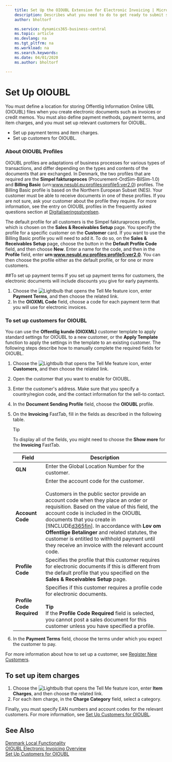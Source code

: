 ```yaml
---
    title: Set Up the OIOUBL Extension for Electronic Invoicing | Microsoft Docs
    description: Describes what you need to do to get ready to submit sales documents in a Offentlig Information Online - Universal Business Language (OIOUBL) format.
    author: bholtorf

    ms.service: dynamics365-business-central
    ms.topic: article
    ms.devlang: na
    ms.tgt_pltfrm: na
    ms.workload: na
    ms.search.keywords:
    ms.date: 04/01/2020
    ms.author: bholtorf

---
```

# Set Up OIOUBL
You must define a location for storing Offentlig Information Online UBL (OIOUBL) files when you create electronic documents such as invoices or credit memos. You must also define payment methods, payment terms, and item charges, and you must set up relevant customers for OIOUBL.  

* Set up payment terms and item charges.  
* Set up customers for OIOUBL.  

### About OIOUBL Profiles  
OIOUBL profiles are adaptations of business processes for various types of transactions, and differ depending on the types and contents of the documents that are exchanged. In Denmark, the two profiles that are required are the **Simpel fakturaproces** (Procurement-OrdSim-BilSim-1.0) and **Billing Basic** (urn:www.nesubl.eu:profiles:profile5:ver2.0) profiles. The Billing Basic profile is based on the Northern European Subset (NES). Your customer must be able to receive documents in one of these profiles. If you are not sure, ask your customer about the profile they require. For more information, see the entry on OIOUBL profiles in the frequently asked questions section at [Digitaliseringsstyrelsen](https://aka.ms/Digitaliseringsstyrelsen).  

The default profile for all customers is the Simpel fakturaproces profile, which is chosen on the **Sales & Receivables Setup** page. You specify the profile for a specific customer on the **Customer** card. If you want to use the Billing Basic profile you will need to add it. To do so, on the **Sales & Receivables Setup** page, choose the button in the **Default Profile Code** field, and then choose **New**. Enter a name for the code, and then in the **Profile** field, enter **urn:www.nesubl.eu:profiles:profile5:ver2.0**. You can then choose the profile either as the default profile, or for one or more customers.

##To set up payment terms
If you set up payment terms for customers, the electronic documents will include discounts you give for early payments.

1.  Choose the ![Lightbulb that opens the Tell Me feature](../../media/ui-search/search_small.png "Tell me what you want to do") icon, enter **Payment Terms**, and then choose the related link.  
2.  In the **OIOXML Code** field, choose a code for each payment term that you will use for electronic invoices.  

### To set up customers for OIOUBL  
You can use the **Offentlig kunde (OIOXML)** customer template to apply standard settings for OIOUBL to a new customer, or the **Apply Template** function to apply the settings in the template to an existing customer. The following steps describe how to manually complete the required fields for OIOUBL. <!--need to check whether this overwrites anything for existing customers-->

1.  Choose the ![Lightbulb that opens the Tell Me feature](../../media/ui-search/search_small.png "Tell me what you want to do") icon, enter **Customers**, and then choose the related link.  
2.  Open the customer that you want to enable for OIOUBL.  
3.  Enter the customer's address. Make sure that you specify a country/region code, and the contact information for the sell-to contact.  
4.  In the **Document Sending Profile** field, choose the **OIOUBL** profile.
5.  On the **Invoicing** FastTab, fill in the fields as described in the following table.  

    > [!Tip]
    > To display all of the fields, you might need to choose the **Show more** for the **Invoicing** FastTab.

    |Field|Description|  
    |---------------------------------|---------------------------------------|
    |**GLN**|Enter the Global Location Number for the customer. |  
    |**Account Code**|Enter the account code for the customer.<br /><br /> Customers in the public sector provide an account code when they place an order or requisition. Based on the value of this field, the account code is included in the OIOUBL documents that you create in [!INCLUDE[d365fin](../../includes/d365fin_md.md)]. In accordance with **Lov om Offentlige Betalinger** and related statutes, the customer is entitled to withhold payment until they receive an invoice with the relevant account code. |  
    |**Profile Code**|Specifies the profile that this customer requires for electronic documents if this is different from the default profile that you specified on the **Sales & Receivables Setup** page.|  
    |**Profile Code Required**|Specifies if this customer requires a profile code for electronic documents.<br /><br /> **Tip** <br /> If the **Profile Code Required** field is selected, you cannot post a sales document for this customer unless you have specified a profile.|  

6. In the **Payment Terms** field, choose the terms under which you expect the customer to pay.

For more information about how to set up a customer, see [Register New Customers](../../sales-how-register-new-customers.md).

## To set up item charges  
1.  Choose the ![Lightbulb that opens the Tell Me feature](../../media/ui-search/search_small.png "Tell me what you want to do") icon, enter **Item Charges**, and then choose the related link.  
2.  For each item charge, in the **Charge Category** field, select a category.  

Finally, you must specify EAN numbers and account codes for the relevant customers. For more information, see [Set Up Customers for OIOUBL](how-to-set-up-customers-for-oioubl.md).  

## See Also  
[Denmark Local Functionality](denmark-local-functionality.md)  
[OIOUBL Electronic Invoicing Overview](oioubl-electronic-invoicing-overview.md)   
[Set Up Customers for OIOUBL](how-to-set-up-customers-for-oioubl.md)   
